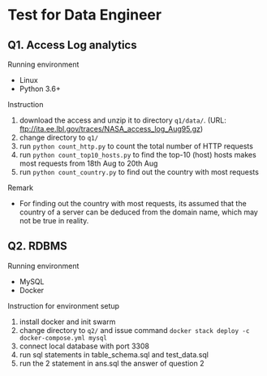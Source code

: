 # Test for Data Engineer

## Q1. Access Log analytics
Running environment
- Linux
- Python 3.6+

Instruction
1. download the access and unzip it to directory ```q1/data/```. 
(URL: ftp://ita.ee.lbl.gov/traces/NASA_access_log_Aug95.gz)
2. change directory to ```q1/```
3. run ```python count_http.py``` to count the total number of HTTP requests
4. run ```python count_top10_hosts.py``` to find the top-10 (host) hosts makes most requests from 18th Aug to 20th Aug
5. run ```python count_country.py``` to find out the country with most requests 

Remark
- For finding out the country with most requests, its assumed that the country of a server can be deduced from the 
domain name, which may not be true in reality.

## Q2. RDBMS
Running environment
- MySQL 
- Docker

Instruction for environment setup
1. install docker and init swarm
2. change directory to ```q2/``` and issue command ```docker stack deploy -c docker-compose.yml mysql```
3. connect local database with port 3308
4. run sql statements in table_schema.sql and test_data.sql
5. run the 2 statement in ans.sql the answer of question 2

 